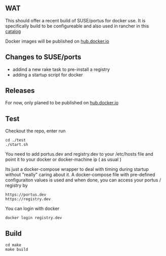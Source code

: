 ## WAT

This should offer a recent build of SUSE/portus for docker use.
It is specifically build to be configureable and also used in rancher in this [catalog](https://github.com/EugenMayer/kontextwork-catalog/tree/master/templates/registry-slim)

Docker images will be published on [hub.docker.io](https://hub.docker.com/r/eugenmayer/portus/)
## Changes to SUSE/ports

- addind a new rake task to pre-install a registry
- adding a startup script for docker

## Releases

For now, only planed to be published on [hub.docker.io](https://hub.docker.com/r/eugenmayer/portus/)

## Test

Checkout the repo, enter run

```
cd ./test 
./start.sh
```

You need to add portus.dev and registry.dev to your /etc/hosts file and point it to your docker or docker-machine ip ( as usual )

Its just a docker-compose wrapper to deal with timing during startup without "really" caring about it.
A docker-compose file with pre-defined configuraiton values is used and when done, you can access your portus / registry by

```
https://portus.dev
https://registry.dev
```

You can login with docker

```
docker login registry.dev
```

## Build

```
cd make
make build
```